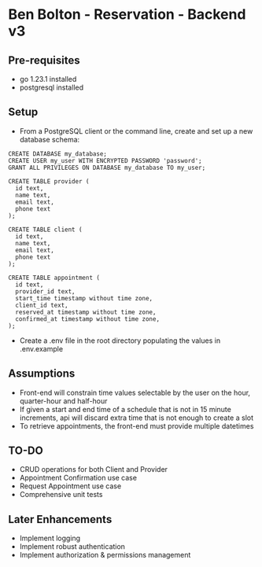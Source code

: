 # Ben Bolton - Reservation - Backend v3

## Pre-requisites
- go 1.23.1 installed
- postgresql installed

## Setup
- From a PostgreSQL client or the command line, create and set up a new database schema:

```
CREATE DATABASE my_database;
CREATE USER my_user WITH ENCRYPTED PASSWORD 'password';
GRANT ALL PRIVILEGES ON DATABASE my_database TO my_user;

CREATE TABLE provider (
  id text,
  name text,
  email text,
  phone text
);

CREATE TABLE client (
  id text,
  name text,
  email text,
  phone text
);

CREATE TABLE appointment (
  id text,
  provider_id text,
  start_time timestamp without time zone,
  client_id text,
  reserved_at timestamp without time zone,
  confirmed_at timestamp without time zone,
);
```

- Create a .env file in the root directory populating the values in .env.example

## Assumptions
- Front-end will constrain time values selectable by the user on the hour, quarter-hour and half-hour
- If given a start and end time of a schedule that is not in 15 minute increments, api will discard extra time that is not enough to create a slot
- To retrieve appointments, the front-end must provide multiple datetimes

## TO-DO
- CRUD operations for both Client and Provider
- Appointment Confirmation use case
- Request Appointment use case
- Comprehensive unit tests

## Later Enhancements
- Implement logging
- Implement robust authentication
- Implement authorization & permissions management